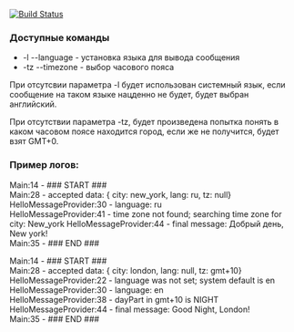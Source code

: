 [![Build Status](https://travis-ci.org/michaelfmnk/greetings.svg?branch=master)](https://travis-ci.org/michaelfmnk/greetings)


### Доступные команды
  - -l --language - установка языка для вывода сообщения
  - -tz --timezone - выбор часового пояса

При отсутсвии параметра -l будет использован системный язык, если сообщение на таком языке нацденно не будет, будет выбран английский. 

При отсутствии параметра -tz, будет произведена попытка понять в каком часовом поясе находится город, если же не получится, будет взят GMT+0.

### Пример логов:

Main:14 - ### START ###  
Main:28 - accepted data: { city: new_york, lang: ru, tz: null}  
HelloMessageProvider:30 - language: ru  
HelloMessageProvider:41 - time zone not found; searching time zone for city: New_york
HelloMessageProvider:44 - final message: Добрый день, New york!  
Main:35 - ### END ###  

Main:14 - ### START ###  
Main:28 - accepted data: { city: london, lang: null, tz: gmt+10}  
HelloMessageProvider:22 - language was not set; system default is en  
HelloMessageProvider:30 - language: en  
HelloMessageProvider:38 - dayPart in gmt+10 is NIGHT  
HelloMessageProvider:44 - final message: Good Night, London!  
Main:35 - ### END ###  
